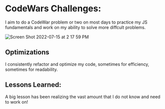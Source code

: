 # CodeWars Challenges:
I aim to do a CodeWar problem or two on most days to practice my JS fundamentals and work on my ability to solve more diffcult problems.


![Screen Shot 2022-07-15 at 2 17 59 PM](https://user-images.githubusercontent.com/62025065/179286353-aa265691-cd4a-42ab-ac89-df6e430cb4f3.png)



## Optimizations
I consistently refactor and optimize my code, sometimes for efficiency, sometimes for readability.

## Lessons Learned:

A big lesson has been realizing the vast amount that I do not know and need to work on!
